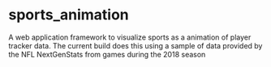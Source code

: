 # sports_animation
A web application framework to visualize sports as a animation of player tracker data. The current build does this using a sample of data provided by the NFL NextGenStats from games during the 2018 season
